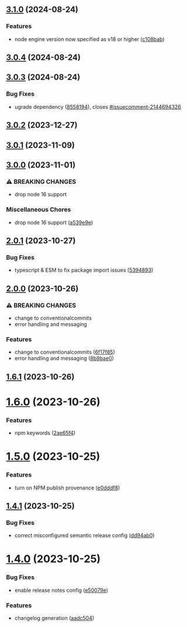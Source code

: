 ## [3.1.0](https://github.com/drtrt-org/inject-file-fragments/compare/v3.0.4...v3.1.0) (2024-08-24)

### Features

* node engine version now specified as v18 or higher ([c108bab](https://github.com/drtrt-org/inject-file-fragments/commit/c108bab3dc6b3a9ae014d03b2fb41b1a835834c8))

## [3.0.4](https://github.com/drtrt-org/inject-file-fragments/compare/v3.0.3...v3.0.4) (2024-08-24)

## [3.0.3](https://github.com/drtrt-org/inject-file-fragments/compare/v3.0.2...v3.0.3) (2024-08-24)

### Bug Fixes

* ugrade dependency ([8558194](https://github.com/drtrt-org/inject-file-fragments/commit/855819432631a5ffc593fd673e8d25fd60b646e7)), closes [#issuecomment-2144694326](https://github.com/drtrt-org/inject-file-fragments/issues/issuecomment-2144694326)

## [3.0.2](https://github.com/drtrt-org/inject-file-fragments/compare/v3.0.1...v3.0.2) (2023-12-27)

## [3.0.1](https://github.com/drtrt-org/inject-file-fragments/compare/v3.0.0...v3.0.1) (2023-11-09)

## [3.0.0](https://github.com/drtrt-org/inject-file-fragments/compare/v2.0.1...v3.0.0) (2023-11-01)


### ⚠ BREAKING CHANGES

* drop node 16 support

### Miscellaneous Chores

* drop node 16 support ([a539e9e](https://github.com/drtrt-org/inject-file-fragments/commit/a539e9e4c51078c26772522d5ec52f38c5f33c36))

## [2.0.1](https://github.com/drtrt-org/inject-file-fragments/compare/v2.0.0...v2.0.1) (2023-10-27)


### Bug Fixes

* typescript & ESM to fix package import issues ([5394893](https://github.com/drtrt-org/inject-file-fragments/commit/539489377ae3b1f00c639a69eba08e5a901b8306))

## [2.0.0](https://github.com/drtrt-org/inject-file-fragments/compare/v1.6.1...v2.0.0) (2023-10-26)


### ⚠ BREAKING CHANGES

* change to conventionalcommits
* error handling and messaging

### Features

* change to conventionalcommits ([6f17f85](https://github.com/drtrt-org/inject-file-fragments/commit/6f17f85a814d021510bd4ebcfa50826c6d6cc819))
* error handling and messaging ([8b8bae0](https://github.com/drtrt-org/inject-file-fragments/commit/8b8bae0d4a4e3326ee6429f0f2b97b10f0e341de))

## [1.6.1](https://github.com/drtrt-org/inject-file-fragments/compare/v1.6.0...v1.6.1) (2023-10-26)

# [1.6.0](https://github.com/drtrt-org/inject-file-fragments/compare/v1.5.0...v1.6.0) (2023-10-26)


### Features

* npm keywords ([2ae65f4](https://github.com/drtrt-org/inject-file-fragments/commit/2ae65f4dcc0324eb70ee3f941607effaecb3821a))

# [1.5.0](https://github.com/drtrt-org/inject-file-fragments/compare/v1.4.1...v1.5.0) (2023-10-25)


### Features

* turn on NPM publish provenance ([e0dddf8](https://github.com/drtrt-org/inject-file-fragments/commit/e0dddf82e945697f11171da14fe2a98ef8615921))

## [1.4.1](https://github.com/drtrt-org/inject-file-fragments/compare/v1.4.0...v1.4.1) (2023-10-25)


### Bug Fixes

* correct misconfigured semantic release config ([dd94ab0](https://github.com/drtrt-org/inject-file-fragments/commit/dd94ab0feed799d3d63398b78e3ac63b0cd27c50))

# [1.4.0](https://github.com/drtrt-org/inject-file-fragments/compare/v1.3.0...v1.4.0) (2023-10-25)


### Bug Fixes

* enable release notes config ([e50079e](https://github.com/drtrt-org/inject-file-fragments/commit/e50079eade29309e6c9145219433412f64bcba92))


### Features

* changelog generation ([aadc504](https://github.com/drtrt-org/inject-file-fragments/commit/aadc504a00e35854bd17173f532dba05eac5f82e))
